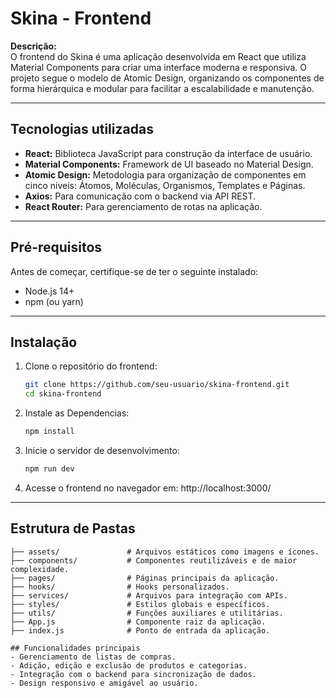 # Skina - Frontend

**Descrição:**  
O frontend do Skina é uma aplicação desenvolvida em React que utiliza Material Components para criar uma interface moderna e responsiva. O projeto segue o modelo de Atomic Design, organizando os componentes de forma hierárquica e modular para facilitar a escalabilidade e manutenção.

---

## Tecnologias utilizadas

- **React:** Biblioteca JavaScript para construção da interface de usuário.  
- **Material Components:** Framework de UI baseado no Material Design.  
- **Atomic Design:** Metodologia para organização de componentes em cinco níveis: Átomos, Moléculas, Organismos, Templates e Páginas.  
- **Axios:** Para comunicação com o backend via API REST.  
- **React Router:** Para gerenciamento de rotas na aplicação.  

---

## Pré-requisitos

Antes de começar, certifique-se de ter o seguinte instalado:

- Node.js 14+  
- npm (ou yarn)  

---

## Instalação

1. Clone o repositório do frontend:  
   ```bash
   git clone https://github.com/seu-usuario/skina-frontend.git
   cd skina-frontend
   
2. Instale as Dependencias:
    ```bash 
    npm install
    
3. Inicie o servidor de desenvolvimento:
     ```bash 
    npm run dev

4. Acesse o frontend no navegador em:
    http://localhost:3000/

---

## Estrutura de Pastas

```src/
├── assets/               # Arquivos estáticos como imagens e ícones.
├── components/           # Componentes reutilizáveis e de maior complexidade.
├── pages/                # Páginas principais da aplicação.
├── hooks/                # Hooks personalizados.
├── services/             # Arquivos para integração com APIs.
├── styles/               # Estilos globais e específicos.
├── utils/                # Funções auxiliares e utilitárias.
├── App.js                # Componente raiz da aplicação.
├── index.js              # Ponto de entrada da aplicação.

## Funcionalidades principais
- Gerenciamento de listas de compras.
- Adição, edição e exclusão de produtos e categorias.
- Integração com o backend para sincronização de dados.
- Design responsivo e amigável ao usuário.
